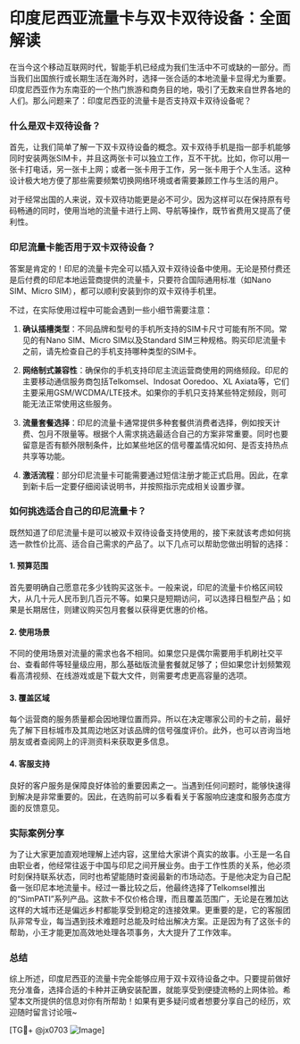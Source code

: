 # 印度尼西亚流量卡与双卡双待设备：全面解读

在当今这个移动互联网时代，智能手机已经成为我们生活中不可或缺的一部分。而当我们出国旅行或长期生活在海外时，选择一张合适的本地流量卡显得尤为重要。印度尼西亚作为东南亚的一个热门旅游和商务目的地，吸引了无数来自世界各地的人们。那么问题来了：印度尼西亚的流量卡是否支持双卡双待设备呢？

### 什么是双卡双待设备？

首先，让我们简单了解一下双卡双待设备的概念。双卡双待手机是指一部手机能够同时安装两张SIM卡，并且这两张卡可以独立工作，互不干扰。比如，你可以用一张卡打电话，另一张卡上网；或者一张卡用于工作，另一张卡用于个人生活。这种设计极大地方便了那些需要频繁切换网络环境或者需要兼顾工作与生活的用户。

对于经常出国的人来说，双卡双待功能更是必不可少。因为这样可以在保持原有号码畅通的同时，使用当地的流量卡进行上网、导航等操作，既节省费用又提高了便利性。

### 印尼流量卡能否用于双卡双待设备？

答案是肯定的！印尼的流量卡完全可以插入双卡双待设备中使用。无论是预付费还是后付费的印尼本地运营商提供的流量卡，只要符合国际通用标准（如Nano SIM、Micro SIM），都可以顺利安装到你的双卡双待手机里。

不过，在实际使用过程中可能会遇到一些小细节需要注意：

1. **确认插槽类型**：不同品牌和型号的手机所支持的SIM卡尺寸可能有所不同。常见的有Nano SIM、Micro SIM以及Standard SIM三种规格。购买印尼流量卡之前，请先检查自己的手机支持哪种类型的SIM卡。
   
2. **网络制式兼容性**：确保你的手机支持印尼主流运营商使用的网络频段。印尼的主要移动通信服务商包括Telkomsel、Indosat Ooredoo、XL Axiata等，它们主要采用GSM/WCDMA/LTE技术。如果你的手机只支持某些特定频段，则可能无法正常使用这些服务。

3. **流量套餐选择**：印尼的流量卡通常提供多种套餐供消费者选择，例如按天计费、包月不限量等。根据个人需求挑选最适合自己的方案非常重要。同时也要留意是否有额外限制条件，比如某些地区的信号覆盖情况如何、是否支持热点共享等功能。

4. **激活流程**：部分印尼流量卡可能需要通过短信注册才能正式启用。因此，在拿到新卡后一定要仔细阅读说明书，并按照指示完成相关设置步骤。

### 如何挑选适合自己的印尼流量卡？

既然知道了印尼流量卡是可以被双卡双待设备支持使用的，接下来就该考虑如何挑选一款性价比高、适合自己需求的产品了。以下几点可以帮助您做出明智的选择：

#### 1. 预算范围
首先要明确自己愿意花多少钱购买这张卡。一般来说，印尼的流量卡价格区间较大，从几十元人民币到几百元不等。如果只是短期访问，可以选择日租型产品；如果是长期居住，则建议购买包月套餐以获得更优惠的价格。

#### 2. 使用场景
不同的使用场景对流量的需求也各不相同。如果您只是偶尔需要用手机刷社交平台、查看邮件等轻量级应用，那么基础版流量套餐就足够了；但如果您计划频繁观看高清视频、在线游戏或是下载大文件，则需要考虑更高容量的选项。

#### 3. 覆盖区域
每个运营商的服务质量都会因地理位置而异。所以在决定哪家公司的卡之前，最好先了解下目标城市及其周边地区对该品牌的信号强度评价。此外，也可以咨询当地朋友或者查阅网上的评测资料来获取更多信息。

#### 4. 客服支持
良好的客户服务是保障良好体验的重要因素之一。当遇到任何问题时，能够快速得到解决是非常重要的。因此，在选购前可以多看看关于客服响应速度和服务态度方面的反馈意见。

### 实际案例分享

为了让大家更加直观地理解上述内容，这里给大家讲个真实的故事。小王是一名自由职业者，他经常往返于中国与印尼之间开展业务。由于工作性质的关系，他必须时刻保持联系状态，同时也希望能随时查阅最新的市场动态。于是他决定为自己配备一张印尼本地流量卡。经过一番比较之后，他最终选择了Telkomsel推出的“SimPATI”系列产品。这款卡不仅价格合理，而且覆盖范围广，无论是在雅加达这样的大城市还是偏远乡村都能享受到稳定的连接效果。更重要的是，它的客服团队非常专业，每当遇到技术难题时总能及时给出解决方案。正是因为有了这张卡的帮助，小王才能更加高效地处理各项事务，大大提升了工作效率。

### 总结

综上所述，印度尼西亚的流量卡完全能够应用于双卡双待设备之中。只要提前做好充分准备，选择合适的卡种并正确安装配置，就能享受到便捷流畅的上网体验。希望本文所提供的信息对你有所帮助！如果有更多疑问或者想要分享自己的经历，欢迎随时留言讨论哦~

[TG💪+ @jx0703 ![Image](https://github.com/user-attachments/assets/dbca1d08-cadb-493c-b0ec-ad6f7a83f270)]